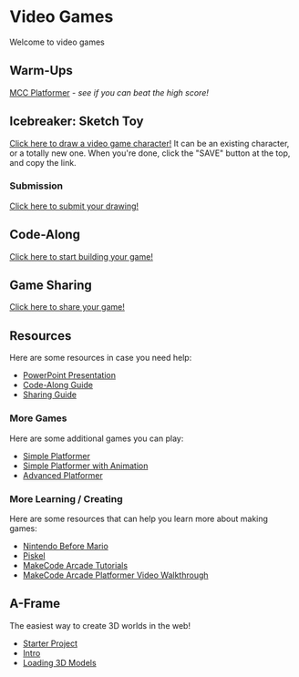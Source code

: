 # Video Games
Welcome to video games

## Warm-Ups
[MCC Platformer](https://mccplatformer.onrender.com/) - _see if you can beat the high score!_

## Icebreaker: Sketch Toy
[Click here to draw a video game character!](https://sketchtoy.com/) It can be an existing character, or a totally new one. When you're done, click the "SAVE" button at the top, and copy the link.

### Submission
[Click here to submit your drawing!](https://forms.office.com/r/wwmY5Jim3q)

## Code-Along
[Click here to start building your game!](https://arcade.makecode.com/#editor)

## Game Sharing
[Click here to share your game!](https://forms.office.com/r/YuXc5vhMQr)

## Resources
Here are some resources in case you need help:

- [PowerPoint Presentation](https://view.officeapps.live.com/op/embed.aspx?src=https://hylandtechoutreach.github.io/mcccc/VideoGames/RetroGames.pptx)
- [Code-Along Guide](CodeAlong.md)
- [Sharing Guide](SharingGames.md)

### More Games
Here are some additional games you can play:

- [Simple Platformer](https://makecode.com/_b6V3sP1w5DgL)
- [Simple Platformer with Animation](https://makecode.com/_3wXbAr715Myi)
- [Advanced Platformer](https://arcade.makecode.com/71044-22408-12308-23475)

### More Learning / Creating
Here are some resources that can help you learn more about making games:

- [Nintendo Before Mario](http://blog.beforemario.com/p/nintendo-before-mario.html)
- [Piskel](https://www.piskelapp.com/)
- [MakeCode Arcade Tutorials](https://arcade.makecode.com/tutorials)
- [MakeCode Arcade Platformer Video Walkthrough](https://www.youtube.com/watch?v=9bSX9Q5aP6E)

## A-Frame
The easiest way to create 3D worlds in the web!

- [Starter Project](https://hytop.onrender.com/e/aframe)
- [Intro](https://aframe.io/docs/1.7.0/introduction/)
- [Loading 3D Models](https://aframe.io/docs/1.7.0/introduction/models.html)
